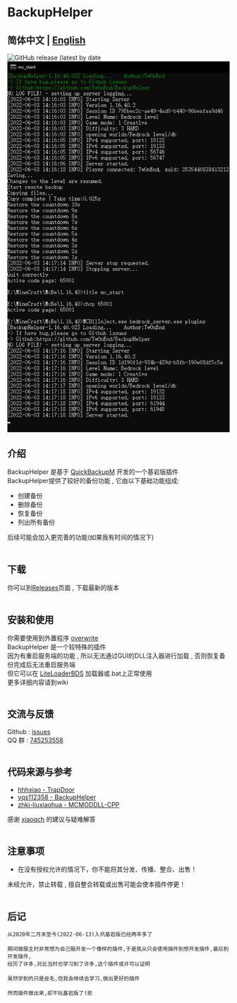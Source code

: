 # BackupHelper
## **简体中文 | [English](README.md)** <br>
![GitHub release (latest by date](https://img.shields.io/github/v/tag/TwOnEnd/BackupHelper?label=LATEST%20TAG&style=for-the-badge)<br>
![img](img/img.png)<br>
## 介绍
BackupHelper 是基于 [QuickBackupM](https://github.com/TISUnion/QuickBackupM) 开发的一个基岩版插件<br>
BackupHelper提供了较好的备份功能 , 它由以下基础功能组成: 
* 创建备份
* 删除备份
* 恢复备份
* 列出所有备份

后续可能会加入更完善的功能(如果我有时间的情况下)<br><br>
## 下载
你可以到[Releases](https://github.com/TwOnEnd/BackupHelper/releases)页面 , 下载最新的版本<br><br>
## 安装和使用
你需要使用到外置程序 [overwrite](https://github.com/TwOnEnd/overwrite)<br>
BackupHelper 是一个较特殊的插件<br>
因为有重启服务端的功能 , 所以无法通过GUI的DLL注入器进行加载 , 否则恢复备份完成后无法重启服务端<br>
但它可以在  [LiteLoaderBDS](https://github.com/LiteLDev/LiteLoaderBDS) 加载器或.bat上正常使用<br>
更多详细内容请到wiki<br><br>
## 交流与反馈
Github : [issues](https://github.com/TwOnEnd/BackupHelper/issues)<br>
QQ 群 : [745253558](https://jq.qq.com/?_wv=1027&k=SQT8C3Pu)<br><br>
## 代码来源与参考
* [hhhxiao - TrapDoor](https://github.com/hhhxiao/TrapDoor/)<br>
* [yqs112358 - BackupHelper](https://github.com/yqs112358/LLPlugins/tree/main/BackupHelper)<br>
* [zhkj-liuxiaohua - MCMODDLL-CPP](https://github.com/zhkj-liuxiaohua/MCMODDLL-CPP)<br>

感谢 [xiaoqch](https://github.com/xiaoqch) 的建议与疑难解答<br><br>

## 注意事项
* 在没有授权允许的情况下，你不能将其分发、传播、整合、出售！<br>

未经允许，禁止转载 , 擅自整合转载或出售可能会使本插件停更！
<br><br>

## 后记
    从2020年二月末至今(2022-06-13)入坑基岩版已经两年多了

    期间做服主时非常想为自己服开发一个像样的插件,于是我从只会使用插件到想开发插件,最后到开发插件,
    经历了许多,对比当时也学习到了许多,这个插件或许可以证明

    虽然学到的只是皮毛,但我会继续去学习,做出更好的插件
    
    然而插件做出来,却不玩基岩版了(悲
